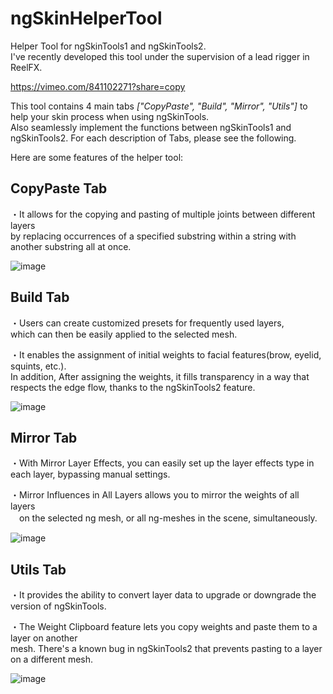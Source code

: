 # ngSkinHelperTool

Helper Tool for ngSkinTools1 and ngSkinTools2.  
I've recently developed this tool under the supervision of a lead rigger in ReelFX.

https://vimeo.com/841102271?share=copy

This tool contains 4 main tabs  *["CopyPaste", "Build", "Mirror", "Utils"]* to help your skin process when using ngSkinTools.   
Also seamlessly implement the functions between ngSkinTools1 and ngSkinTools2. For each description of Tabs, please see the following.

Here are some features of the helper tool:

## CopyPaste Tab
・It allows for the copying and pasting of multiple joints between different layers  
by replacing occurrences of a specified substring within a string with another substring all at once.  

![image](https://github.com/maglev2468ng/ngSkinHelperTool/assets/11863299/82de796a-6558-4208-8b1c-4be31bc15dc0)

## Build Tab
・Users can create customized presets for frequently used layers,   
which can then be easily applied to the selected mesh.  

・It enables the assignment of initial weights to facial features(brow, eyelid, squints, etc.).  
In addition, After assigning the weights, it fills transparency in a way that respects the edge flow, thanks to the ngSkinTools2 feature.

![image](https://github.com/maglev2468ng/ngSkinHelperTool/assets/11863299/b0b40836-a917-4b18-9306-5a58c5c3262f)


## Mirror Tab
・With Mirror Layer Effects, you can easily set up the layer effects type in each layer, bypassing manual settings.

・Mirror Influences in All Layers allows you to mirror the weights of all layers  
　on the selected ng mesh, or all ng-meshes in the scene, simultaneously.
 
![image](https://github.com/maglev2468ng/ngSkinHelperTool/assets/11863299/5fa7b091-0009-4633-b955-6f48a1a9ecb7)

## Utils Tab
・It provides the ability to convert layer data to upgrade or downgrade the version of ngSkinTools.

・The Weight Clipboard feature lets you copy weights and paste them to a layer on another  
   mesh. There's a known bug in ngSkinTools2 that prevents pasting to a layer on a different mesh.
   
![image](https://github.com/maglev2468ng/ngSkinHelperTool/assets/11863299/4aa2ad8e-9af1-4b47-a4de-540d3204634c)

